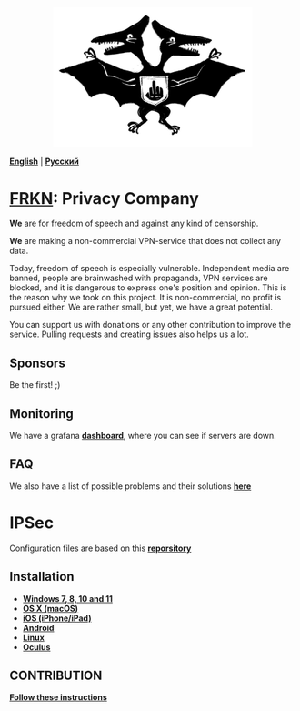 <p align="center">
  <img src="./media/logofckrkn.jpg" width="350" title="FuckRKN1">
</p>

[**English**](README.md) | [**Русский**](README-ru.md)

# [FRKN](https://frkn.org/#ru): Privacy Company

**We** are for freedom of speech and against any kind of censorship.

**We** are making a non-commercial VPN-service that does not collect any data.

Today, freedom of speech is especially vulnerable. Independent media are banned, people are brainwashed with propaganda, VPN services are blocked, and it is dangerous to express one's position and opinion. This is the reason why we took on this project. It is non-commercial, no profit is pursued either. We are rather small, but yet, we have a great potential.

You can support us with donations or any other contribution to improve the service. Pulling requests and creating issues also helps us a lot.

## Sponsors 
Be the first! ;)

## Monitoring
We have a grafana [**dashboard**](https://m.fuckrkn1.org/d/fX0pLFiVz/fuckrkn1-dashboard?orgId=1&from=now-1h&to=now), where you can see if servers are down. 

## FAQ
We also have a list of possible problems and their solutions [**here**](./docs/support/troubleshooting.md)

# IPSec 

Configuration files are based on this [**reporsitory**](https://github.com/hwdsl2/setup-ipsec-vpn.git)

## Installation

* [**Windows 7, 8, 10 and 11**](./docs/instructions/en/Windows.md)
* [**OS X (macOS)**](./docs/instructions/en/OSX.md)
* [**iOS (iPhone/iPad)**](./docs/instructions/en/iOS.md)
* [**Android**](./docs/instructions/en/Android.md)
* [**Linux**](./docs/instructions/en/Linux.md)
* [**Oculus**](./docs/instructions/en/Oculus.md)

## CONTRIBUTION
[**Follow these instructions**](CONTRIBUTION.md)
